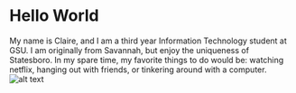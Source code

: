 # Hello World
My name is Claire, and I am a third year Information Technology student at GSU. I am originally from Savannah, but enjoy the uniqueness of  Statesboro. In my spare time, my favorite things to do would be: watching netflix, hanging out with friends, or tinkering around with a computer.
                ![alt text](https://raw.githubusercontent.com/claireshatto/hello-world/master/claire_profile_pic1.png)


